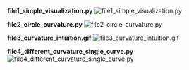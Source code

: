 **file1_simple_visualization.py**
![file1_simple_visualization.py](https://raw.githubusercontent.com/saarthdeshpande/FSF-mathematics-python-code-archive/master/FSF-2020/calculus-of-several-variables/geometry-of-planes-and-curves/arc-length-and-curvature/file1_simple_visualization.gif)

**file2_circle_curvature.py**
![file2_circle_curvature.py](https://raw.githubusercontent.com/saarthdeshpande/FSF-mathematics-python-code-archive/master/FSF-2020/calculus-of-several-variables/geometry-of-planes-and-curves/arc-length-and-curvature/file2_circle_curvature.gif)

**file3_curvature_intuition.gif**
![file3_curvature_intuition.gif](https://raw.githubusercontent.com/saarthdeshpande/FSF-mathematics-python-code-archive/master/FSF-2020/calculus-of-several-variables/geometry-of-planes-and-curves/arc-length-and-curvature/file3_curvature_intuition.gif)

**file4_different_curvature_single_curve.py**
![file4_different_curvature_single_curve.py](https://raw.githubusercontent.com/saarthdeshpande/FSF-mathematics-python-code-archive/master/FSF-2020/calculus-of-several-variables/geometry-of-planes-and-curves/arc-length-and-curvature/file4_different_curvature_single_curve.gif)
